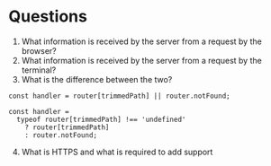 # Questions

1. What information is received by the server from a request by the browser?
2. What information is received by the server from a request by the terminal?
3. What is the difference between the two?

```
const handler = router[trimmedPath] || router.notFound;

const handler =
  typeof router[trimmedPath] !== 'undefined'
    ? router[trimmedPath]
    : router.notFound;
```

4. What is HTTPS and what is required to add support
